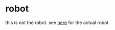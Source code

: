# robot
this is not the robot. see [here](https://github.com/Jihkie/robotThing-3-20) for the actual robot.
